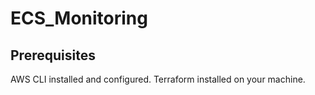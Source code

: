 # ECS_Monitoring

## Prerequisites
AWS CLI installed and configured.
Terraform installed on your machine.
